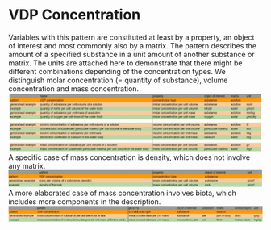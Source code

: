 # VDP Concentration
Variables with this pattern are constituted at least by a property, an object of interest and most commonly also by a matrix. The pattern describes the amount of a specified substance in a unit amount of another substance or matrix. The units are attached here to demonstrate that there might be different combinations depending of the concentration types. We distinguish molar concentration (= quantity of substance), volume concentration and mass concentration. 
![concentration](gfx/concentration.JPG)
A specific case of mass concentration is density, which does not involve any matrix. 
![density](gfx/density1.JPG)
A more elaborated case of mass concentration involves biota, which includes more components in the description. 
![concentrationbiota](gfx/concentrationbiota.JPG)

